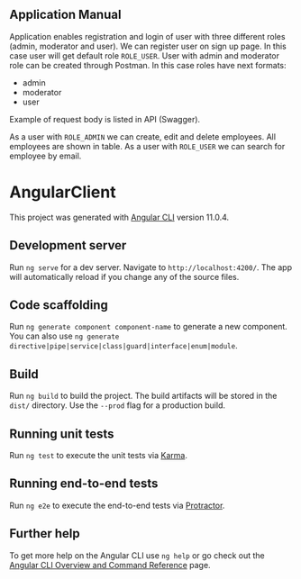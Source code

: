 ## Application Manual

Application enables registration and login of user with three different roles (admin, moderator and user).
We can register user on sign up page. In this case user will get default role `ROLE_USER`.
User with admin and moderator role can be created through Postman. In this case roles have next formats:

- admin
- moderator
- user

Example of request body is listed in API (Swagger).

As a user with `ROLE_ADMIN` we can create, edit and delete employees. All employees are shown in table.
As a user with `ROLE_USER` we can search for employee by email.

# AngularClient

This project was generated with [Angular CLI](https://github.com/angular/angular-cli) version 11.0.4.

## Development server

Run `ng serve` for a dev server. Navigate to `http://localhost:4200/`. The app will automatically reload if you change any of the source files.

## Code scaffolding

Run `ng generate component component-name` to generate a new component. You can also use `ng generate directive|pipe|service|class|guard|interface|enum|module`.

## Build

Run `ng build` to build the project. The build artifacts will be stored in the `dist/` directory. Use the `--prod` flag for a production build.

## Running unit tests

Run `ng test` to execute the unit tests via [Karma](https://karma-runner.github.io).

## Running end-to-end tests

Run `ng e2e` to execute the end-to-end tests via [Protractor](http://www.protractortest.org/).

## Further help

To get more help on the Angular CLI use `ng help` or go check out the [Angular CLI Overview and Command Reference](https://angular.io/cli) page.
